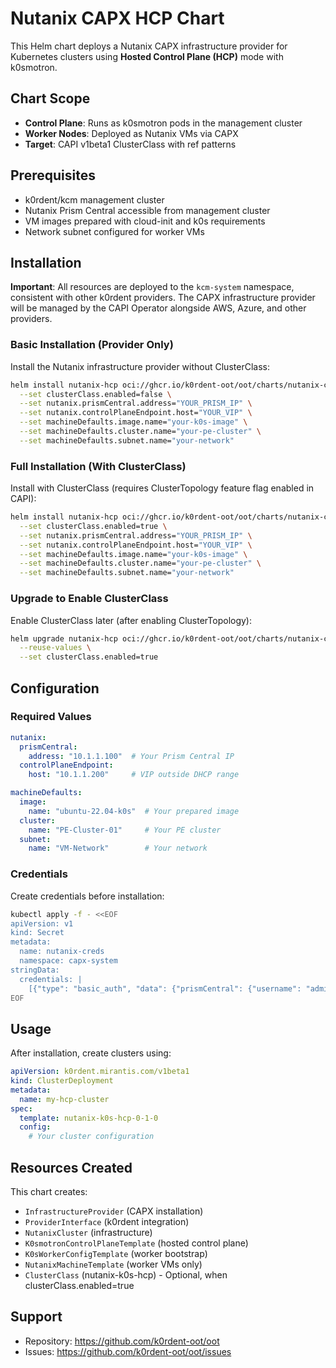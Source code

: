 # Nutanix CAPX HCP Chart

This Helm chart deploys a Nutanix CAPX infrastructure provider for Kubernetes clusters using **Hosted Control Plane (HCP)** mode with k0smotron.

## Chart Scope

- **Control Plane**: Runs as k0smotron pods in the management cluster
- **Worker Nodes**: Deployed as Nutanix VMs via CAPX
- **Target**: CAPI v1beta1 ClusterClass with ref patterns

## Prerequisites

- k0rdent/kcm management cluster
- Nutanix Prism Central accessible from management cluster
- VM images prepared with cloud-init and k0s requirements
- Network subnet configured for worker VMs

## Installation

**Important**: All resources are deployed to the `kcm-system` namespace, consistent with other k0rdent providers. The CAPX infrastructure provider will be managed by the CAPI Operator alongside AWS, Azure, and other providers.

### Basic Installation (Provider Only)

Install the Nutanix infrastructure provider without ClusterClass:

```bash
helm install nutanix-hcp oci://ghcr.io/k0rdent-oot/oot/charts/nutanix-capx-hcp -n kcm-system \
  --set clusterClass.enabled=false \
  --set nutanix.prismCentral.address="YOUR_PRISM_IP" \
  --set nutanix.controlPlaneEndpoint.host="YOUR_VIP" \
  --set machineDefaults.image.name="your-k0s-image" \
  --set machineDefaults.cluster.name="your-pe-cluster" \
  --set machineDefaults.subnet.name="your-network"
```

### Full Installation (With ClusterClass)

Install with ClusterClass (requires ClusterTopology feature flag enabled in CAPI):

```bash
helm install nutanix-hcp oci://ghcr.io/k0rdent-oot/oot/charts/nutanix-capx-hcp -n kcm-system \
  --set clusterClass.enabled=true \
  --set nutanix.prismCentral.address="YOUR_PRISM_IP" \
  --set nutanix.controlPlaneEndpoint.host="YOUR_VIP" \
  --set machineDefaults.image.name="your-k0s-image" \
  --set machineDefaults.cluster.name="your-pe-cluster" \
  --set machineDefaults.subnet.name="your-network"
```

### Upgrade to Enable ClusterClass

Enable ClusterClass later (after enabling ClusterTopology):

```bash
helm upgrade nutanix-hcp oci://ghcr.io/k0rdent-oot/oot/charts/nutanix-capx-hcp -n kcm-system \
  --reuse-values \
  --set clusterClass.enabled=true
```

## Configuration

### Required Values

```yaml
nutanix:
  prismCentral:
    address: "10.1.1.100"  # Your Prism Central IP
  controlPlaneEndpoint:
    host: "10.1.1.200"     # VIP outside DHCP range

machineDefaults:
  image:
    name: "ubuntu-22.04-k0s"  # Your prepared image
  cluster:
    name: "PE-Cluster-01"     # Your PE cluster
  subnet:
    name: "VM-Network"        # Your network
```

### Credentials

Create credentials before installation:

```bash
kubectl apply -f - <<EOF
apiVersion: v1
kind: Secret
metadata:
  name: nutanix-creds
  namespace: capx-system
stringData:
  credentials: |
    [{"type": "basic_auth", "data": {"prismCentral": {"username": "admin", "password": "password"}}}]
EOF
```

## Usage

After installation, create clusters using:

```yaml
apiVersion: k0rdent.mirantis.com/v1beta1
kind: ClusterDeployment
metadata:
  name: my-hcp-cluster
spec:
  template: nutanix-k0s-hcp-0-1-0
  config:
    # Your cluster configuration
```

## Resources Created

This chart creates:
- `InfrastructureProvider` (CAPX installation)
- `ProviderInterface` (k0rdent integration)
- `NutanixCluster` (infrastructure)
- `K0smotronControlPlaneTemplate` (hosted control plane)
- `K0sWorkerConfigTemplate` (worker bootstrap)
- `NutanixMachineTemplate` (worker VMs only)
- `ClusterClass` (nutanix-k0s-hcp) - Optional, when clusterClass.enabled=true

## Support

- Repository: https://github.com/k0rdent-oot/oot
- Issues: https://github.com/k0rdent-oot/oot/issues
